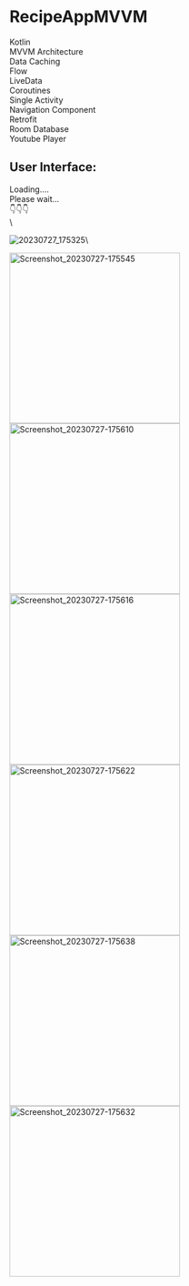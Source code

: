 # RecipeAppMVVM
Kotlin \
MVVM Architecture \
Data Caching \
Flow \
LiveData \
Coroutines \
Single Activity \
Navigation Component \
Retrofit \
Room Database \
Youtube Player 

## User Interface: 
Loading.... \
Please wait... \
👇👇👇 \
\

![20230727_175325](https://github.com/Ghazal-Jamalzadeh/RecipeAppMVVM/assets/85625209/c127678b-6010-4ee5-aa68-026f85c7e8db)\

<img src="https://github.com/Ghazal-Jamalzadeh/RecipeAppMVVM/assets/85625209/98ac0732-be1c-4c2d-ad49-d63c763bf8bb" alt="Screenshot_20230727-175545" width="300"/>
<img src="https://github.com/Ghazal-Jamalzadeh/RecipeAppMVVM/assets/85625209/5b370a61-f42b-4784-8676-71a0fd9447fd" alt="Screenshot_20230727-175610" width="300"/>
<img src="https://github.com/Ghazal-Jamalzadeh/RecipeAppMVVM/assets/85625209/eaa8ca12-e60c-426a-a43e-c6a3a302773d" alt="Screenshot_20230727-175616" width="300"/>
<img src="https://github.com/Ghazal-Jamalzadeh/RecipeAppMVVM/assets/85625209/fe04e5b5-f8a0-42b1-8d9a-1bd13a8359de" alt="Screenshot_20230727-175622" width="300"/>
<img src="https://github.com/Ghazal-Jamalzadeh/RecipeAppMVVM/assets/85625209/a1fbd086-f645-4ef1-90fb-0bda88ee5232" alt="Screenshot_20230727-175638" width="300"/>
<img src="https://github.com/Ghazal-Jamalzadeh/RecipeAppMVVM/assets/85625209/f503baaf-124f-47e9-9e7f-cc3ab6a8d62e" alt="Screenshot_20230727-175632" width="300"/>

